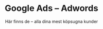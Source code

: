 ---
path: "/verktyg/google-ads"
title: Google Ads – Adwords
subtitle: 'Här finns de – alla dina mest köpsugna kunder'
templateKey: tools

hero:
  headline: Google Ads – Adwords
  subtext: 'Här finns de – alla dina mest köpsugna kunder'
  image: "/img/google_ads_golf.png"
  cta:
    option: false
    text: Hur mycket spenderar de på sin annonsering? Och hur mycket trafik drar de in?
    buttonText: Klicka här
    buttonLink: /products/
    headline: Vad gör dina konkurrenter?

challenge:
  headline: Ger du verkligen dina kunder exakt det de frågar efter?
  text: 'Det kunderna frågar efter syns – på Google. Kanske du inte har järnkoll? Då är du inte ensam. Sitter du och ödslar tid och pengar på att köpa annonser på onödiga och ineffektiva sökord? Då är du inte heller ensam. Många företag har inte hittat guldådrorna i Google Ads. Det är tur. För det betyder att du kan bli först.'

goal:
  headline: Fånga kunden i köpläget
  text: <em>Google Ads kan med rätt strategi bli en kund-elektromagnet.</em> Du behöver både skapa en <i>ström</i> av webbesökare och ha <i>spänning</i> i innehållet så får drar du kunderna till dig (om man ska vara lite putslustig).<br><br>Strömmen av webbsökare skapar du genom att ta reda på vad de faktiskt söker efter (och inte det du vill erbjuda...) För om du kan svara på kundens fråga på Google, eller erbjuda det den söker efter – ja då har du stoff till bra annonsmaterial. Genom stark och spännande annonscopy som bryter igenom bruset av liknande texter bland alla sökträffar kan du leda kunden åt ditt håll. <br><br>Visst har du väl sett det själv när du googlar? När du får upp fyra annonser som alla erbjuder den enklaste och snabbaste lösningen? <em>Vilken annons du klickar på blir lite som att välja mellan ostbågar med cheddarsmak och ostbågar med cheddarsmak till fredagsmyset.</em> Klicket blir en slump.<br><br>Det behöver det inte vara. Förvånansvärt ofta kan du också hitta attraktiva sökord att annonsera på, där du inte behöver slå dig blodig bland konkurrenter. De där som kostar lite men som ger mycket.<br><br>Vips har du fört googlesökarna hundra steg längre mot att bli kund. 
  image: "/img/powerfist.png"
  imagealt: En kraftfull näve för marketing automation
when:
  headline: Då passar Google Ads ditt företag
  texts:
  - text: Din produkt fyller ett väl definierat behov som går att uttrycka i en enkel sökfras.
    explanation: 'Din produkt bör alltså vara ”googlings-bar”. Tänk efter – vad skulle du själv skriva för att hitta din produkt (utan att nämna varumärket!) och skulle andra göra samma sak? 
    Har du inte ett svar på den frågan bör du antingen hitta det eller fundera på en annan lösning för digital marknadsföring.'
  - text: Du (eller din marknadsföringspartner) är riktigt vass på effektiv google-copy. 
    explanation: Testa själv. Googla på något du själv är intresserad av och se vilka annonser som dyker upp. Om alla annonser ser likadana ut kommer ditt val att vara slumpmässigt. En annons som verkar trist klickar du troligen inte heller på. Din annons behöver sticka ut och ta plats. Och helst sitta som en smack i planeten på kundens behov.
  - text: Du vet att du har en eftertraktad produkt eller tjänst i ditt sortiment som folk söker efter online.
    explanation: Om konkurrensen på sökord är väldigt hög kan annonskostnaderna också bli väldigt dyra. Då kan det vara värt att parallellt börja titta på SEO.
promise:
  headline: 'Rotor + Google Ads, vad blir det ?'
  text: 'Vi tycker – och vi tror att du håller med oss – att det är dumt att lägga pengar på saker som inte fungerar. Vet vi direkt vad som fungerar? Nej. Det är därför vi har vårt säljande system Rotor Uplift. Det handlar om att ta reda på vad som säljer och sen, när man upptäckt vad det är, trumma på i hundraåttio. Med affärsförståelse lär vi oss sökmönster och hittar sökorden med maximal effekt för minst pengar. Vi hjälper dig också att hitta annonserna som sticker ut bland de andra, med annonstexterna som folk inte bara ser, utan också klickar på. Och vi stannar inte där. Med högkonverterande landningssidor kan du göra googlesökaren till en betalande kund, antingen direkt eller genom fortsatt bearbetning (tex med Marketing Automation). Värt att påminna sig om är att ett klick på en annons inte är samma sak som ett köp.'
what:
  headline: Hur funkar Google Ads? Läs det här.
  text: 'Ester skulle precis sätta sig i sin lilla KIa för att åka iväg och veckohandla. 
Hennes granne Alf – en trevlig äldre herre som typ bott på gatan för alltid – ropar "Hej Ester!"<br><br>– Hej Alf, hur är läget, ropar Ester tillbaka medan Alf traskar över gatan med ett leende. <br>– Bara fint. har precis satt på sommardäcken på bilen så jag är lite skitig om händerna.<br>– O, det kanske jag också borde göra, det hade jag nästan glömt bort, säger Ester.<br>– Ja, det är verkligen dags nu, svarar Alf och fortsätter:<br>– Men du, hur ser dina vinterdäck ut egentligen? De där ser ut att ha sett sina bästa dagar Ester. Jag ser ju ända härifrån att de ser blanka ut som Mark Levengoods skalle. Inte bra du.<br><br>Alf är lite gubben "know-it-all" men Ester vet att han har rätt. När hon köpte Kian var det Alf som hjälpt tilll att välja en av de mest bensinsnåla bilarna – och den här drog ibland bara 0.33. Alf hade koll, det visste hon.<br><br>– Ja jag ser det när jag kollar. Men gud, det kan ju nästan bli farligt. Jag måste nog fixa nya så jag har till hösten. <br><br>Ester går in i köket, maler lite kaffebönor, kokar upp vatten i vattenkokaren och pressar en liten kanna eko-kaffe i presson."Köpa miljövänliga däck" skriver hon i googles sökfönster när hon satt sig med en kopp rykande varm och mellanrost.<br><br>De fyra första sökresultaten är annonser från olika däckfirmor. Ester fnissar när hon ser att i princip alla olika företag erbjuder de billigaste miljödäcken. Yeah right.<blockquote>Ester fnissar när hon ser att i princip alla olika företag erbjuder de billigaste miljödäcken. Yeah right.</blockquote><br><br>"Giftfria däck med minimal påverkan på miljön" står det på en av annonserna. Ester läser en extra gång och klickar sig vidare där. På webbsidan som dyker upp får hon upp ett urval av "våra mest miljövänliga däck", med en kort jämförelse mellan produkterna. När hon läser vidare får hon också lite tips på vad man själv kan göra för att köra däcken så miljövänligt som möjligt.<br><br>När hon läser vidare får hon också lite tips på vad man själv kan göra för att köra däcken så miljövänligt som möjligt. Däcktrycket är tydligen viktigt. Ah. Och inte dubbat. Nä det är klart.<br><br>De här däcken verkar ju vettiga, tänker Ester. Hon hoppar ändå tillbaka till Googlesökningen och kikar på några av de andra annonserna. I rubrikerna på deras webbsidor står det MILJÖVÄNLIGT men sen står det inget mer om det tydligen. Billigast verkar alla fortfarande vara, jojomän.<br><br>Ester växlar tillbaka till den första annonsen hon klickade på, väljer däcken med underrubriken "Våra mest populära" och trycker "köp". <br><br>Hon öppnar köksfönstret och spejar efter Alf som fortfarande står ute på sin uppfart och grejar. "Beställt nya däck Alf! Tack!" ropar hon och får en tumme upp tillbaka.'


---